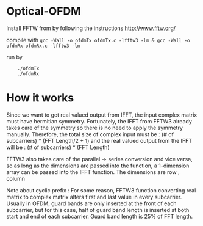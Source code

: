 # Optical-OFDM

Install FFTW from by following the instructions
http://www.fftw.org/

compile with
  `gcc -Wall -o ofdmTx ofdmTx.c -lfftw3 -lm & gcc -Wall -o ofdmRx ofdmRx.c -lfftw3 -lm`

run by
```
	./ofdmTx
	./ofdmRx
```

# How it works
Since we want to get real valued output from IFFT, the input complex matrix must have hermitian symmetry.
Fortunately, the IFFT from FFTW3 already takes care of the symmetry so there is no need to apply the symmetry manually.
Therefore, the total size of complex input must be : (# of subcarriers) * (FFT Length/2 + 1)
and the real valued output from the IFFT will be : (# of subcarriers) * (FFT Length)

FFTW3 also takes care of the parallel -> series conversion and vice versa, so as long as the dimensions are passed into the function, a 1-dimension array can be passed into the IFFT function.
The dimensions are row , column

Note about cyclic prefix :
For some reason, FFTW3 function converting real matrix to complex matrix alters first and last value in every subcarrier.
Usually in OFDM, guard bands are only inserted at the front of each subcarrier, but for this case, half of guard band length is inserted at both start and end of each subcarrier.
Guard band length is 25% of FFT length.
